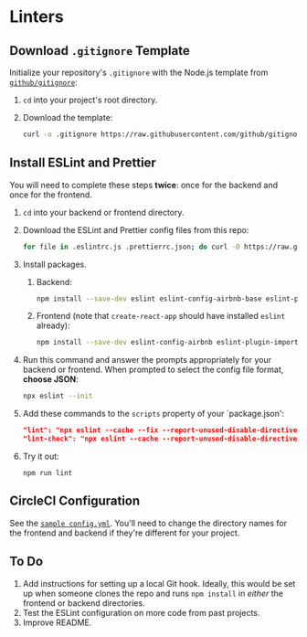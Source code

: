 # Linters

## Download `.gitignore` Template

Initialize your repository's `.gitignore` with the Node.js template from [`github/gitignore`](https://github.com/github/gitignore):

1. `cd` into your project's root directory.

1. Download the template:

   ```sh
   curl -o .gitignore https://raw.githubusercontent.com/github/gitignore/master/Node.gitignore
   ```

## Install ESLint and Prettier

You will need to complete these steps **twice**: once for the backend and once for the frontend.

1. `cd` into your backend or frontend directory.

1. Download the ESLint and Prettier config files from this repo:

   ```sh
   for file in .eslintrc.js .prettierrc.json; do curl -O https://raw.githubusercontent.com/TritonSE/linters/main/$file; done
   ```

1. Install packages.

   1. Backend:

      ```sh
      npm install --save-dev eslint eslint-config-airbnb-base eslint-plugin-import eslint-config-prettier prettier
      ```

   1. Frontend (note that `create-react-app` should have installed `eslint` already):

      ```sh
      npm install --save-dev eslint-config-airbnb eslint-plugin-import eslint-config-prettier prettier
      ```

1. Run this command and answer the prompts appropriately for your backend or frontend. When prompted to select the config file format, **choose JSON**:

   ```sh
   npx eslint --init
   ```

1. Add these commands to the `scripts` property of your `package.json':

   ```json
   "lint": "npx eslint --cache --fix --report-unused-disable-directives . && prettier --write .",
   "lint-check": "npx eslint --cache --report-unused-disable-directives . && prettier --check ."
   ```

1. Try it out:

   ```
   npm run lint
   ```

## CircleCI Configuration

See the [`sample config.yml`](.circleci/config.yml). You'll need to change the directory names for the frontend and backend if they're different for your project.

## To Do

1. Add instructions for setting up a local Git hook. Ideally, this would be set up when someone clones the repo and runs `npm install` in *either* the frontend or backend directories.
1. Test the ESLint configuration on more code from past projects.
1. Improve README.
